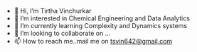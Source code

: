 - 👋 Hi, I’m Tirtha Vinchurkar
- 👀 I’m interested in Chemical Engineering and Data Analytics
- 🌱 I’m currently learning Complexity and Dynamics systems
- 💞️ I’m looking to collaborate on ...
- 📫 How to reach me..mail me on tsvin642@gmail.com

<!---
Tirtha-v/Tirtha-v is a ✨ special ✨ repository because its `README.md` (this file) appears on your GitHub profile.
You can click the Preview link to take a look at your changes.
--->
